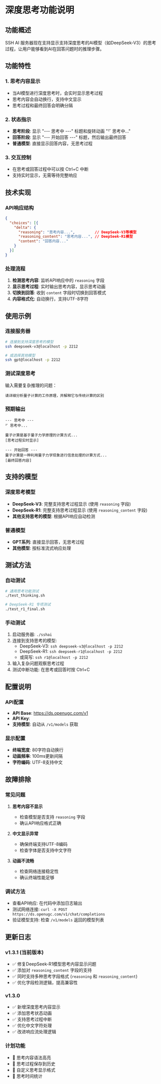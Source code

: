 # 深度思考功能说明

## 功能概述

SSH AI 服务器现在支持显示支持深度思考的AI模型（如DeepSeek-V3）的思考过程，让用户能够看到AI在回答问题时的推理步骤。

## 功能特性

### 1. 思考内容显示
- 当AI模型进行深度思考时，会实时显示思考过程
- 思考内容会自动换行，支持中文显示
- 思考过程和最终回答会明确分隔

### 2. 状态指示
- **思考阶段**: 显示 "--- 思考中 ---" 标题和旋转动画 "⠋ 思考中..."
- **回答阶段**: 显示 "--- 开始回答 ---" 标题，然后输出最终回答
- **普通模型**: 直接显示回答内容，无思考过程

### 3. 交互控制
- 在思考或回答过程中可以按 Ctrl+C 中断
- 支持实时显示，无需等待完整响应

## 技术实现

### API响应结构
```json
{
  "choices": [{
    "delta": {
      "reasoning": "思考内容...",         // DeepSeek-V3等模型
      "reasoning_content": "思考内容...", // DeepSeek-R1模型
      "content": "回答内容..."
    }
  }]
}
```

### 处理流程
1. **检测思考内容**: 监听API响应中的 `reasoning` 字段
2. **显示思考过程**: 实时输出思考内容，显示思考动画
3. **切换到回答**: 收到 `content` 字段时切换到回答模式
4. **内容格式化**: 自动换行，支持UTF-8字符

## 使用示例

### 连接服务器
```bash
# 连接到支持深度思考的模型
ssh deepseek-v3@localhost -p 2212

# 或选择其他模型
ssh gpt@localhost -p 2212
```

### 测试深度思考
输入需要复杂推理的问题：
```
请详细分析量子计算的工作原理，并解释它与传统计算的区别
```

### 预期输出
```
--- 思考中 ---
⠋ 思考中...

量子计算是基于量子力学原理的计算方式...
[思考过程实时显示]

--- 开始回答 ---
量子计算是一种利用量子力学现象进行信息处理的计算方式...
[最终回答内容]
```

## 支持的模型

### 深度思考模型
- **DeepSeek-V3**: 完整支持思考过程显示 (使用 `reasoning` 字段)
- **DeepSeek-R1**: 完整支持思考过程显示 (使用 `reasoning_content` 字段)
- **其他支持思考的模型**: 根据API响应自动检测

### 普通模型
- **GPT系列**: 直接显示回答，无思考过程
- **其他模型**: 按标准流式响应处理

## 测试方法

### 自动测试
```bash
# 通用思考功能测试
./test_thinking.sh

# DeepSeek-R1 专项测试
./test_r1_final.sh
```

### 手动测试
1. 启动服务器: `./sshai`
2. 连接到支持思考的模型:
   - DeepSeek-V3: `ssh deepseek-v3@localhost -p 2212`
   - DeepSeek-R1: `ssh deepseek-r1@localhost -p 2212`
   - 或简写: `ssh r1@localhost -p 2212`
3. 输入复杂问题观察思考过程
4. 测试中断功能: 在思考或回答时按 Ctrl+C

## 配置说明

### API配置
- **API Base**: https://ds.openugc.com/v1
- **API Key**: 
- **支持模型**: 自动从 `/v1/models` 获取

### 显示配置
- **终端宽度**: 80字符自动换行
- **动画频率**: 100ms更新间隔
- **字符编码**: UTF-8支持中文

## 故障排除

### 常见问题

1. **思考内容不显示**
   - 检查模型是否支持 `reasoning` 字段
   - 确认API响应格式正确

2. **中文显示异常**
   - 确保终端支持UTF-8编码
   - 检查字体是否支持中文字符

3. **动画不流畅**
   - 检查网络连接稳定性
   - 确认终端性能足够

### 调试方法
- 查看API响应: 在代码中添加日志输出
- 测试网络连接: `curl -X POST https://ds.openugc.com/v1/chat/completions`
- 验证模型支持: 检查 `/v1/models` 返回的模型列表

## 更新日志

### v1.3.1 (当前版本)
- ✅ 修复DeepSeek-R1模型思考内容显示问题
- ✅ 添加对 `reasoning_content` 字段的支持
- ✅ 同时支持多种思考字段格式 (`reasoning` 和 `reasoning_content`)
- ✅ 优化字段检测逻辑，提高兼容性

### v1.3.0
- ✅ 新增深度思考内容显示
- ✅ 添加思考状态动画
- ✅ 支持思考过程中断
- ✅ 优化中文字符处理
- ✅ 改进响应流处理逻辑

### 计划功能
- 🔄 思考内容语法高亮
- 🔄 思考过程保存到历史
- 🔄 自定义思考显示格式
- 🔄 思考时间统计